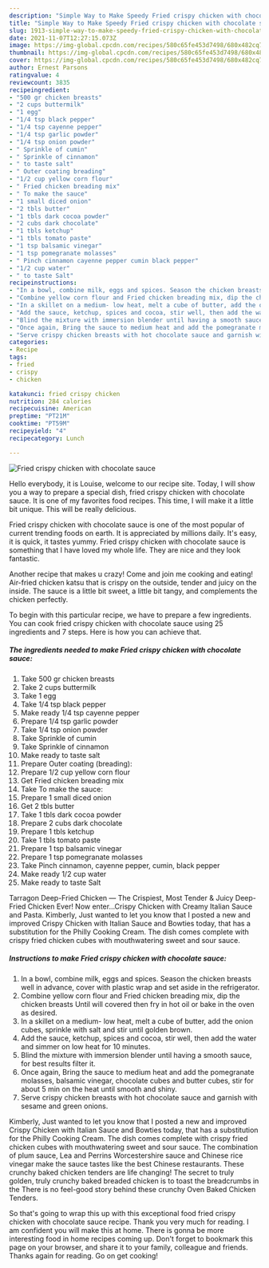 ```yaml
---
description: "Simple Way to Make Speedy Fried crispy chicken with chocolate sauce"
title: "Simple Way to Make Speedy Fried crispy chicken with chocolate sauce"
slug: 1913-simple-way-to-make-speedy-fried-crispy-chicken-with-chocolate-sauce
date: 2021-11-07T12:27:15.073Z
image: https://img-global.cpcdn.com/recipes/580c65fe453d7498/680x482cq70/fried-crispy-chicken-with-chocolate-sauce-recipe-main-photo.jpg
thumbnail: https://img-global.cpcdn.com/recipes/580c65fe453d7498/680x482cq70/fried-crispy-chicken-with-chocolate-sauce-recipe-main-photo.jpg
cover: https://img-global.cpcdn.com/recipes/580c65fe453d7498/680x482cq70/fried-crispy-chicken-with-chocolate-sauce-recipe-main-photo.jpg
author: Ernest Parsons
ratingvalue: 4
reviewcount: 3835
recipeingredient:
- "500 gr chicken breasts"
- "2 cups buttermilk"
- "1 egg"
- "1/4 tsp black pepper"
- "1/4 tsp cayenne pepper"
- "1/4 tsp garlic powder"
- "1/4 tsp onion powder"
- " Sprinkle of cumin"
- " Sprinkle of cinnamon"
- " to taste salt"
- " Outer coating breading"
- "1/2 cup yellow corn flour"
- " Fried chicken breading mix"
- " To make the sauce"
- "1 small diced onion"
- "2 tbls butter"
- "1 tbls dark cocoa powder"
- "2 cubs dark chocolate"
- "1 tbls ketchup"
- "1 tbls tomato paste"
- "1 tsp balsamic vinegar"
- "1 tsp pomegranate molasses"
- " Pinch cinnamon cayenne pepper cumin black pepper"
- "1/2 cup water"
- " to taste Salt"
recipeinstructions:
- "In a bowl, combine milk, eggs and spices. Season the chicken breasts well in advance, cover with plastic wrap and set aside in the refrigerator."
- "Combine yellow corn flour and Fried chicken breading mix, dip the chicken breasts Until will covered then fry in hot oil or bake in the oven as desired."
- "In a skillet on a medium- low heat, melt a cube of butter, add the onion cubes, sprinkle with salt and stir until golden brown."
- "Add the sauce, ketchup, spices and cocoa, stir well, then add the water and simmer on low heat for 10 minutes."
- "Blind the mixture with immersion blender until having a smooth sauce, for best results filter it."
- "Once again, Bring the sauce to medium heat and add the pomegranate molasses, balsamic vinegar, chocolate cubes and butter cubes, stir for about 5 min on the heat until smooth and shiny."
- "Serve crispy chicken breasts with hot chocolate sauce and garnish with sesame and green onions."
categories:
- Recipe
tags:
- fried
- crispy
- chicken

katakunci: fried crispy chicken 
nutrition: 284 calories
recipecuisine: American
preptime: "PT21M"
cooktime: "PT59M"
recipeyield: "4"
recipecategory: Lunch

---
```



![Fried crispy chicken with chocolate sauce](https://img-global.cpcdn.com/recipes/580c65fe453d7498/680x482cq70/fried-crispy-chicken-with-chocolate-sauce-recipe-main-photo.jpg)

Hello everybody, it is Louise, welcome to our recipe site. Today, I will show you a way to prepare a special dish, fried crispy chicken with chocolate sauce. It is one of my favorites food recipes. This time, I will make it a little bit unique. This will be really delicious.

Fried crispy chicken with chocolate sauce is one of the most popular of current trending foods on earth. It is appreciated by millions daily. It's easy, it is quick, it tastes yummy. Fried crispy chicken with chocolate sauce is something that I have loved my whole life. They are nice and they look fantastic.

Another recipe that makes u crazy! Come and join me cooking and eating! Air-fried chicken katsu that is crispy on the outside, tender and juicy on the inside. The sauce is a little bit sweet, a little bit tangy, and complements the chicken perfectly.


To begin with this particular recipe, we have to prepare a few ingredients. You can cook fried crispy chicken with chocolate sauce using 25 ingredients and 7 steps. Here is how you can achieve that.

<!--inarticleads1-->

##### The ingredients needed to make Fried crispy chicken with chocolate sauce:

1. Take 500 gr chicken breasts
1. Take 2 cups buttermilk
1. Take 1 egg
1. Take 1/4 tsp black pepper
1. Make ready 1/4 tsp cayenne pepper
1. Prepare 1/4 tsp garlic powder
1. Take 1/4 tsp onion powder
1. Take  Sprinkle of cumin
1. Take  Sprinkle of cinnamon
1. Make ready  to taste salt
1. Prepare  Outer coating (breading):
1. Prepare 1/2 cup yellow corn flour
1. Get  Fried chicken breading mix
1. Take  To make the sauce:
1. Prepare 1 small diced onion
1. Get 2 tbls butter
1. Take 1 tbls dark cocoa powder
1. Prepare 2 cubs dark chocolate
1. Prepare 1 tbls ketchup
1. Take 1 tbls tomato paste
1. Prepare 1 tsp balsamic vinegar
1. Prepare 1 tsp pomegranate molasses
1. Take  Pinch cinnamon, cayenne pepper, cumin, black pepper
1. Make ready 1/2 cup water
1. Make ready  to taste Salt


Tarragon Deep-Fried Chicken — The Crispiest, Most Tender &amp; Juicy Deep-Fried Chicken Ever! Now enter…Crispy Chicken with Creamy Italian Sauce and Pasta. Kimberly, Just wanted to let you know that I posted a new and improved Crispy Chicken with Italian Sauce and Bowties today, that has a substitution for the Philly Cooking Cream. The dish comes complete with crispy fried chicken cubes with mouthwatering sweet and sour sauce. 

<!--inarticleads2-->

##### Instructions to make Fried crispy chicken with chocolate sauce:

1. In a bowl, combine milk, eggs and spices. Season the chicken breasts well in advance, cover with plastic wrap and set aside in the refrigerator.
1. Combine yellow corn flour and Fried chicken breading mix, dip the chicken breasts Until will covered then fry in hot oil or bake in the oven as desired.
1. In a skillet on a medium- low heat, melt a cube of butter, add the onion cubes, sprinkle with salt and stir until golden brown.
1. Add the sauce, ketchup, spices and cocoa, stir well, then add the water and simmer on low heat for 10 minutes.
1. Blind the mixture with immersion blender until having a smooth sauce, for best results filter it.
1. Once again, Bring the sauce to medium heat and add the pomegranate molasses, balsamic vinegar, chocolate cubes and butter cubes, stir for about 5 min on the heat until smooth and shiny.
1. Serve crispy chicken breasts with hot chocolate sauce and garnish with sesame and green onions.


Kimberly, Just wanted to let you know that I posted a new and improved Crispy Chicken with Italian Sauce and Bowties today, that has a substitution for the Philly Cooking Cream. The dish comes complete with crispy fried chicken cubes with mouthwatering sweet and sour sauce. The combination of plum sauce, Lea and Perrins Worcestershire sauce and Chinese rice vinegar make the sauce tastes like the best Chinese restaurants. These crunchy baked chicken tenders are life changing! The secret to truly golden, truly crunchy baked breaded chicken is to toast the breadcrumbs in the There is no feel-good story behind these crunchy Oven Baked Chicken Tenders. 

So that's going to wrap this up with this exceptional food fried crispy chicken with chocolate sauce recipe. Thank you very much for reading. I am confident you will make this at home. There is gonna be more interesting food in home recipes coming up. Don't forget to bookmark this page on your browser, and share it to your family, colleague and friends. Thanks again for reading. Go on get cooking!
